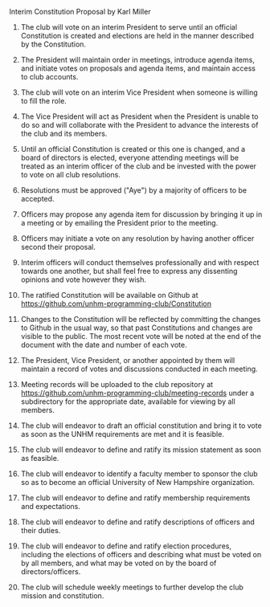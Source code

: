 Interim Constitution Proposal by Karl Miller

1. The club will vote on an interim President to serve until an official Constitution is created and elections are held in the manner described by the Constitution.

1. The President will maintain order in meetings, introduce agenda items, and initiate votes on proposals and agenda items, and maintain access to club accounts.

1. The club will vote on an interim Vice President when someone is willing to fill the role.

1. The Vice President will act as President when the President is unable to do so and will collaborate with the President to advance the interests of the club and its members.

1. Until an official Constitution is created or this one is changed, and a board of directors is elected, everyone attending meetings will be treated as an interim officer of the club and be invested with the power to vote on all club resolutions.

1. Resolutions must be approved ("Aye") by a majority of officers to be accepted.

1. Officers may propose any agenda item for discussion by bringing it up in a meeting or by emailing the President prior to the meeting.

1. Officers may initiate a vote on any resolution by having another officer second their proposal.

1. Interim officers will conduct themselves professionally and with respect towards one another, but shall feel free to express any dissenting opinions and vote however they wish.

1. The ratified Constitution will be available on Github at https://github.com/unhm-programming-club/Constitution 

1. Changes to the Constitution will be reflected by committing the changes to Github in the usual way, so that past Constitutions and changes are visible to the public. The most recent vote will be noted at the end of the document with the date and number of each vote.

1. The President, Vice President, or another appointed by them will maintain a record of votes and discussions conducted in each meeting.

1. Meeting records will be uploaded to the club repository at https://github.com/unhm-programming-club/meeting-records under a subdirectory for the appropriate date, available for viewing by all members.

1. The club will endeavor to draft an official constitution and bring it to vote as soon as the UNHM requirements are met and it is feasible.

1. The club will endeavor to define and ratify its mission statement as soon as feasible.

1. The club will endeavor to identify a faculty member to sponsor the club so as to become an official University of New Hampshire organization.

1. The club will endeavor to define and ratify membership requirements and expectations.

1. The club will endeavor to define and ratify descriptions of officers and their duties.

1. The club will endeavor to define and ratify election procedures, including the elections of officers and describing what must be voted on by all members, and what may be voted on by the board of directors/officers.

1. The club will schedule weekly meetings to further develop the club mission and constitution.